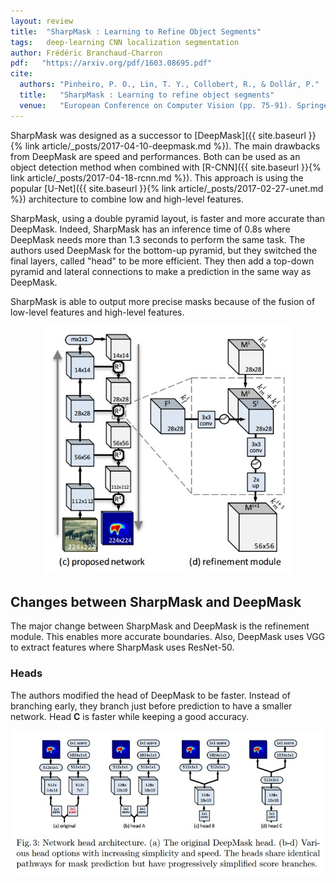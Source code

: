 ```yaml
---
layout: review
title:  "SharpMask : Learning to Refine Object Segments"
tags:   deep-learning CNN localization segmentation
author: Frédéric Branchaud-Charron
pdf:   "https://arxiv.org/pdf/1603.08695.pdf"
cite:
  authors: "Pinheiro, P. O., Lin, T. Y., Collobert, R., & Dollár, P."
  title:   "SharpMask : Learning to refine object segments"
  venue:   "European Conference on Computer Vision (pp. 75-91). Springer International Publishing."
---
```


SharpMask was designed as a successor to [DeepMask]({{ site.baseurl }}{% link article/_posts/2017-04-10-deepmask.md %}). The main drawbacks from DeepMask are speed and performances. Both can be used as an object detection method when combined with [R-CNN]({{ site.baseurl }}{% link article/_posts/2017-04-18-rcnn.md %}). This approach is using the popular [U-Net]({{ site.baseurl }}{% link article/_posts/2017-02-27-unet.md %}) architecture to combine low and high-level features.

SharpMask, using a double pyramid layout, is faster and more accurate than DeepMask. Indeed, SharpMask has an inference time of 0.8s where DeepMask needs more than 1.3 seconds to perform the same task. The authors used DeepMask for the bottom-up pyramid, but they switched the final layers, called "head" to be more efficient. They then add a top-down pyramid and lateral connections to make a prediction in the same way as DeepMask.

SharpMask is able to output more precise masks because of the fusion of low-level features and high-level features.
<div align="middle">
  <img src="/article/images/sharpmask/architecture.jpg" width="400">
</div>

## Changes between SharpMask and DeepMask
The major change between SharpMask and DeepMask is the refinement module. This enables more accurate boundaries. Also, DeepMask uses VGG to extract features where SharpMask uses ResNet-50.
### Heads
The authors modified the head of DeepMask to be faster. Instead of branching early, they branch just before prediction to have a smaller network. Head **C** is faster while keeping a good accuracy.
<div align="middle">
  <img src="/article/images/sharpmask/heads.jpg" width="500">
</div>
